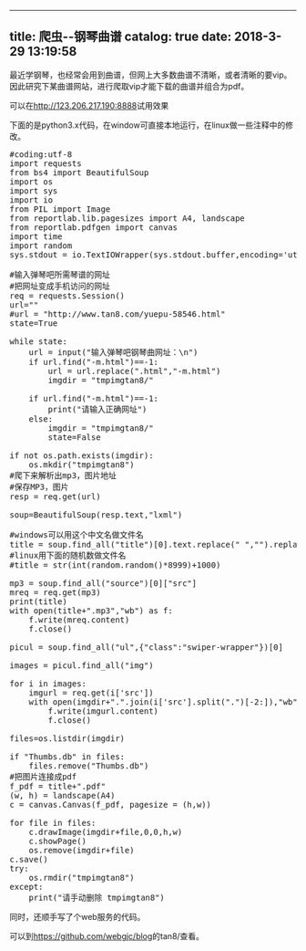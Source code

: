 
---
title: 爬虫--钢琴曲谱
catalog: true
date: 2018-3-29 13:19:58
---

最近学钢琴，也经常会用到曲谱，但网上大多数曲谱不清晰，或者清晰的要vip。因此研究下某曲谱网站，进行爬取vip才能下载的曲谱并组合为pdf。<!--more-->

可以在<a href="http://123.206.217.190:8888">http://123.206.217.190:8888</a>试用效果

下面的是python3.x代码，在window可直接本地运行，在linux做一些注释中的修改。
<pre>#coding:utf-8
import requests
from bs4 import BeautifulSoup
import os
import sys
import io
from PIL import Image
from reportlab.lib.pagesizes import A4, landscape
from reportlab.pdfgen import canvas
import time
import random
sys.stdout = io.TextIOWrapper(sys.stdout.buffer,encoding='utf-8')

#输入弹琴吧所需琴谱的网址
#把网址变成手机访问的网址
req = requests.Session()
url=""
#url = "http://www.tan8.com/yuepu-58546.html"
state=True

while state:
    url = input("输入弹琴吧钢琴曲网址：\n")
    if url.find("-m.html")==-1:
        url = url.replace(".html","-m.html")
        imgdir = "tmpimgtan8/"

    if url.find("-m.html")==-1:
        print("请输入正确网址")
    else:
        imgdir = "tmpimgtan8/"
        state=False

if not os.path.exists(imgdir):
    os.mkdir("tmpimgtan8")
#爬下来解析出mp3，图片地址
#保存MP3，图片
resp = req.get(url)

soup=BeautifulSoup(resp.text,"lxml")

#windows可以用这个中文名做文件名
title = soup.find_all("title")[0].text.replace(" ","").replace("/","")
#linux用下面的随机数做文件名
#title = str(int(random.random()*8999)+1000)

mp3 = soup.find_all("source")[0]["src"]
mreq = req.get(mp3)
print(title)
with open(title+".mp3","wb") as f:
    f.write(mreq.content)
    f.close()

picul = soup.find_all("ul",{"class":"swiper-wrapper"})[0]

images = picul.find_all("img")

for i in images:
    imgurl = req.get(i['src'])
    with open(imgdir+".".join(i['src'].split(".")[-2:]),"wb") as f:
        f.write(imgurl.content)
        f.close()

files=os.listdir(imgdir)

if "Thumbs.db" in files:
    files.remove("Thumbs.db")
#把图片连接成pdf
f_pdf = title+".pdf"
(w, h) = landscape(A4)
c = canvas.Canvas(f_pdf, pagesize = (h,w))

for file in files:
    c.drawImage(imgdir+file,0,0,h,w)
    c.showPage()
    os.remove(imgdir+file)
c.save()
try:
    os.rmdir("tmpimgtan8")
except:
    print("请手动删除 tmpimgtan8")</pre>
同时，还顺手写了个web服务的代码。

可以到<a href="https://github.com/webgjc/blog">https://github.com/webgjc/blog</a>的tan8/查看。
